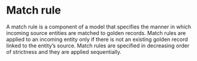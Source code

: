 # Match rule 

<head>
  <meta name="guidename" content="DataHub"/>
  <meta name="context" content="GUID-dd68e980-cfd5-4abb-93eb-7d7253ee3588"/>
</head>

A match rule is a component of a model that specifies the manner in which incoming source entities are matched to golden records. Match rules are applied to an incoming entity only if there is not an existing golden record linked to the entity’s source. Match rules are specified in decreasing order of strictness and they are applied sequentially.